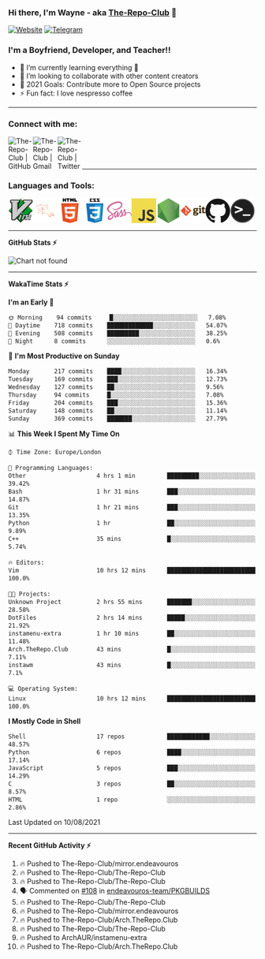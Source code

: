 ### Hi there, I'm Wayne - aka [The-Repo-Club][website] 👋

[![Website](https://img.shields.io/website?label=github.com/The-Repo-Club/&color=orange&style=flat-square&url=https://github.com/The-Repo-Club/)][website]
[![Telegram](https://img.shields.io/badge/Chat%20on-Telegram-orange.svg?color=orange&logo=telegram&style=flat-square)][telegram]

### I'm a Boyfriend, Developer, and Teacher!!

- 🌱 I’m currently learning everything 🤣
- 👯 I’m looking to collaborate with other content creators
- 🥅 2021 Goals: Contribute more to Open Source projects
- ⚡ Fun fact: I love nespresso coffee

---
### Connect with me:

[<img align="left" alt="The-Repo-Club | GitHub" width="50px" src="https://cdn.jsdelivr.net/npm/simple-icons@v3/icons/github.svg" />][website]
[<img align="left" alt="The-Repo-Club | Gmail" width="50px" src="https://cdn.jsdelivr.net/npm/simple-icons@v3/icons/gmail.svg" />][email]
[<img align="left" alt="The-Repo-Club | Twitter" width="50px" src="https://cdn.jsdelivr.net/npm/simple-icons@v3/icons/telegram.svg" />][telegram]

[website]: https://github.com/The-Repo-Club/
[email]: mailto:wayne6324@gmail.com
[telegram]: https://t.me/TheRepoClub

<br />
<br />
<br />

---
### Languages and Tools:

<img align="left" alt="Vim" width="50px" src="https://raw.githubusercontent.com/github/explore/80688e429a7d4ef2fca1e82350fe8e3517d3494d/topics/vim/vim.png" />
<img align="left" alt="Fish" width="50px" src="https://raw.githubusercontent.com/github/explore/80688e429a7d4ef2fca1e82350fe8e3517d3494d/topics/fish/fish.png" />
<img align="left" alt="HTML5" width="50px" src="https://raw.githubusercontent.com/github/explore/80688e429a7d4ef2fca1e82350fe8e3517d3494d/topics/html/html.png" />
<img align="left" alt="CSS3" width="50px" src="https://raw.githubusercontent.com/github/explore/80688e429a7d4ef2fca1e82350fe8e3517d3494d/topics/css/css.png" />
<img align="left" alt="Sass" width="50px" src="https://raw.githubusercontent.com/github/explore/80688e429a7d4ef2fca1e82350fe8e3517d3494d/topics/sass/sass.png" />
<img align="left" alt="JavaScript" width="50px" src="https://raw.githubusercontent.com/github/explore/80688e429a7d4ef2fca1e82350fe8e3517d3494d/topics/javascript/javascript.png" />
<img align="left" alt="Node.js" width="50px" src="https://raw.githubusercontent.com/github/explore/80688e429a7d4ef2fca1e82350fe8e3517d3494d/topics/nodejs/nodejs.png" />
<img align="left" alt="Git" width="50px" src="https://raw.githubusercontent.com/github/explore/80688e429a7d4ef2fca1e82350fe8e3517d3494d/topics/git/git.png" />
<img align="left" alt="GitHub" width="50px" src="https://raw.githubusercontent.com/github/explore/78df643247d429f6cc873026c0622819ad797942/topics/github/github.png" />
<img align="left" alt="Terminal" width="50px" src="https://raw.githubusercontent.com/github/explore/80688e429a7d4ef2fca1e82350fe8e3517d3494d/topics/terminal/terminal.png" />

<br />
<br />
<br />

---

**GitHub Stats ⚡**

![Chart not found](https://github-readme-stats.vercel.app/api?username=The-Repo-Club&theme=tokyonight&show_icons=true&count_private=true&hide_border=true&include_all_commits=true&custom_title=The-Repo-Club%27s+GitHub+Stats)


---

**WakaTime Stats ⚡**

<!--START_SECTION:waka-->
**I'm an Early 🐤** 

```text
🌞 Morning    94 commits     █░░░░░░░░░░░░░░░░░░░░░░░░   7.08% 
🌆 Daytime    718 commits    █████████████░░░░░░░░░░░░   54.07% 
🌃 Evening    508 commits    █████████░░░░░░░░░░░░░░░░   38.25% 
🌙 Night      8 commits      ░░░░░░░░░░░░░░░░░░░░░░░░░   0.6%

```
📅 **I'm Most Productive on Sunday** 

```text
Monday       217 commits    ████░░░░░░░░░░░░░░░░░░░░░   16.34% 
Tuesday      169 commits    ███░░░░░░░░░░░░░░░░░░░░░░   12.73% 
Wednesday    127 commits    ██░░░░░░░░░░░░░░░░░░░░░░░   9.56% 
Thursday     94 commits     █░░░░░░░░░░░░░░░░░░░░░░░░   7.08% 
Friday       204 commits    ███░░░░░░░░░░░░░░░░░░░░░░   15.36% 
Saturday     148 commits    ██░░░░░░░░░░░░░░░░░░░░░░░   11.14% 
Sunday       369 commits    ███████░░░░░░░░░░░░░░░░░░   27.79%

```


📊 **This Week I Spent My Time On** 

```text
⌚︎ Time Zone: Europe/London

💬 Programming Languages: 
Other                    4 hrs 1 min         █████████░░░░░░░░░░░░░░░░   39.42% 
Bash                     1 hr 31 mins        ███░░░░░░░░░░░░░░░░░░░░░░   14.87% 
Git                      1 hr 21 mins        ███░░░░░░░░░░░░░░░░░░░░░░   13.35% 
Python                   1 hr                ██░░░░░░░░░░░░░░░░░░░░░░░   9.89% 
C++                      35 mins             █░░░░░░░░░░░░░░░░░░░░░░░░   5.74%

🔥 Editors: 
Vim                      10 hrs 12 mins      █████████████████████████   100.0%

🐱‍💻 Projects: 
Unknown Project          2 hrs 55 mins       ███████░░░░░░░░░░░░░░░░░░   28.58% 
DotFiles                 2 hrs 14 mins       █████░░░░░░░░░░░░░░░░░░░░   21.92% 
instamenu-extra          1 hr 10 mins        ██░░░░░░░░░░░░░░░░░░░░░░░   11.48% 
Arch.TheRepo.Club        43 mins             █░░░░░░░░░░░░░░░░░░░░░░░░   7.11% 
instawm                  43 mins             █░░░░░░░░░░░░░░░░░░░░░░░░   7.1%

💻 Operating System: 
Linux                    10 hrs 12 mins      █████████████████████████   100.0%

```

**I Mostly Code in Shell** 

```text
Shell                    17 repos            ████████████░░░░░░░░░░░░░   48.57% 
Python                   6 repos             ████░░░░░░░░░░░░░░░░░░░░░   17.14% 
JavaScript               5 repos             ███░░░░░░░░░░░░░░░░░░░░░░   14.29% 
C                        3 repos             ██░░░░░░░░░░░░░░░░░░░░░░░   8.57% 
HTML                     1 repo              ░░░░░░░░░░░░░░░░░░░░░░░░░   2.86%

```



 Last Updated on 10/08/2021
<!--END_SECTION:waka-->

---

**Recent GitHub Activity :zap:**

<!--START_SECTION:activity-->
1. 🔥 Pushed to The-Repo-Club/mirror.endeavouros
2. 🔥 Pushed to The-Repo-Club/The-Repo-Club
3. 🔥 Pushed to The-Repo-Club/The-Repo-Club
4. 🗣 Commented on [#108](https://github.com/endeavouros-team/PKGBUILDS/issues/108) in [endeavouros-team/PKGBUILDS](https://github.com/endeavouros-team/PKGBUILDS)
5. 🔥 Pushed to The-Repo-Club/The-Repo-Club
6. 🔥 Pushed to The-Repo-Club/mirror.endeavouros
7. 🔥 Pushed to The-Repo-Club/Arch.TheRepo.Club
8. 🔥 Pushed to The-Repo-Club/The-Repo-Club
9. 🔥 Pushed to ArchAUR/instamenu-extra
10. 🔥 Pushed to The-Repo-Club/Arch.TheRepo.Club
<!--END_SECTION:activity-->